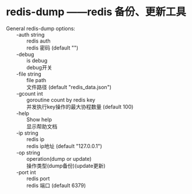 # redis-dump ——redis 备份、更新工具

General redis-dump options:<br>
  &emsp;&emsp;-auth string<br>
        &emsp;&emsp;&emsp;&emsp;redis auth<br>
        &emsp;&emsp;&emsp;&emsp;redis 密码 (default "")<br>
  &emsp;&emsp;-debug<br>
        &emsp;&emsp;&emsp;&emsp;is debug<br>
        &emsp;&emsp;&emsp;&emsp;debug开关<br>
  &emsp;&emsp;-file string<br>
        &emsp;&emsp;&emsp;&emsp;file path<br>
        &emsp;&emsp;&emsp;&emsp;文件路径 (default "redis_data.json")<br>
  &emsp;&emsp;-gcount int<br>
        &emsp;&emsp;&emsp;&emsp;goroutine count by redis key<br>
        &emsp;&emsp;&emsp;&emsp;并发执行key操作的最大协程数量 (default 100)<br>
  &emsp;&emsp;-help<br>
        &emsp;&emsp;&emsp;&emsp;Show help<br>
        &emsp;&emsp;&emsp;&emsp;显示帮助文档<br>
  &emsp;&emsp;-ip string<br>
        &emsp;&emsp;&emsp;&emsp;redis ip<br>
        &emsp;&emsp;&emsp;&emsp;redis ip地址 (default "127.0.0.1")<br>
  &emsp;&emsp;-op string<br>
        &emsp;&emsp;&emsp;&emsp;operation(dump or update)<br>
        &emsp;&emsp;&emsp;&emsp;操作类型(dump备份)(update更新)<br>
  &emsp;&emsp;-port int<br>
        &emsp;&emsp;&emsp;&emsp;redis port<br>
        &emsp;&emsp;&emsp;&emsp;redis 端口 (default 6379)<br>


